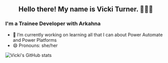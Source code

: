 
</p>
<h2 align="center">Hello there! My name is Vicki Turner. 👋🤓😺</h2>


### I'm a Trainee Developer with Arkahna

- 🔭 I’m currently working on learning all that I can about Power Automate and Power Platforms
- 😄 Pronouns: she/her


![Vicki's GitHub stats](https://github-readme-stats.vercel.app/api?username=Vicki-Arkahna&show_icons=true&theme=synthwave)

